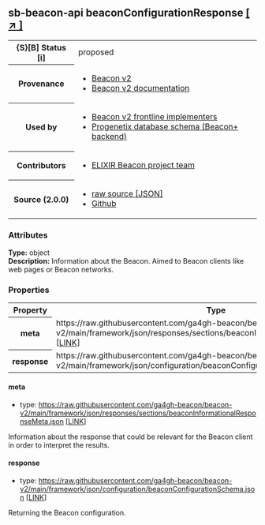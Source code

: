 
<div id="schema-header-title">
  <h2><span id="schema-header-title-project">sb-beacon-api</span> beaconConfigurationResponse <a href="https://github.com/ga4gh-schemablocks/sb-beacon-api" target="_BLANK">[ &nearr; ]</a></h2>
</div>

<table id="schema-header-table">
<tr>
<th>{S}[B] Status <a href="https://schemablocks.org/about/sb-status-levels.html">[i]</a></th>
<td><div id="schema-header-status">proposed</div></td>
</tr>
<tr><th>Provenance</th><td><ul>
<li><a href="https://github.com/ga4gh-beacon/beacon-v2">Beacon v2</a></li>
<li><a href="http://docs.genomebeacons.org">Beacon v2 documentation</a></li>
</ul></td></tr>
<tr><th>Used by</th><td><ul>
<li><a href="https://ga4gh-approval-service-registry.ega-archive.org">Beacon v2 frontline implementers</a></li>
<li><a href="https://docs.progenetix.org/beaconplus/">Progenetix database schema (Beacon+ backend)</a></li>
</ul></td></tr>


<!--more-->
<tr><th>Contributors</th><td><ul>
<li><a href="https://beacon-project.io/categories/people.html">ELIXIR Beacon project team</a></li>
</ul></td></tr>
<tr><th>Source (2.0.0)</th><td><ul>
<li><a href="current/beaconConfigurationResponse.json" target="_BLANK">raw source [JSON]</a></li>
<li><a href="https://github.com/ga4gh-schemablocks/sb-beacon-api/blob/master/schemas/framework/responses/beaconConfigurationResponse.yaml" target="_BLANK">Github</a></li>
</ul></td></tr>
</table>

<div id="schema-attributes-title"><h3>Attributes</h3></div>

  
__Type:__ object  
__Description:__ Information about the Beacon. Aimed to Beacon clients like web pages or Beacon networks.
### Properties

<table id="schema-properties-table">
<tr><th>Property</th><th>Type</th></tr>
<tr><th>meta</th><td>https://raw.githubusercontent.com/ga4gh-beacon/beacon-v2/main/framework/json/responses/sections/beaconInformationalResponseMeta.json [<a href="https://raw.githubusercontent.com/ga4gh-beacon/beacon-v2/main/framework/json/responses/sections/beaconInformationalResponseMeta.json">LINK</a>]</td></tr>
<tr><th>response</th><td>https://raw.githubusercontent.com/ga4gh-beacon/beacon-v2/main/framework/json/configuration/beaconConfigurationSchema.json [<a href="https://raw.githubusercontent.com/ga4gh-beacon/beacon-v2/main/framework/json/configuration/beaconConfigurationSchema.json">LINK</a>]</td></tr>
</table>


#### meta

* type: https://raw.githubusercontent.com/ga4gh-beacon/beacon-v2/main/framework/json/responses/sections/beaconInformationalResponseMeta.json [<a href="https://raw.githubusercontent.com/ga4gh-beacon/beacon-v2/main/framework/json/responses/sections/beaconInformationalResponseMeta.json">LINK</a>]

Information about the response that could be relevant for the Beacon client in order to interpret the results.


#### response

* type: https://raw.githubusercontent.com/ga4gh-beacon/beacon-v2/main/framework/json/configuration/beaconConfigurationSchema.json [<a href="https://raw.githubusercontent.com/ga4gh-beacon/beacon-v2/main/framework/json/configuration/beaconConfigurationSchema.json">LINK</a>]

Returning the Beacon configuration.



